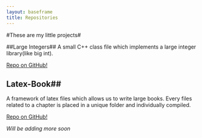 ```yaml
---
layout: baseframe
title: Repositories
---
```



#These are my little projects#

##Large Integers##
A small C++ class file which implements a large integer library(like big int).

[Repo on  GitHub!](https://github.com/nithishdivakar/Lint)


## Latex-Book##
A framework of latex files which allows us to write large books. 
Every files related to a chapter is placed in  a unique folder and individually compiled.

[Repo on  GitHub!](https://github.com/nithishdivakar/Latex-Book)


*Will be adding more soon*
